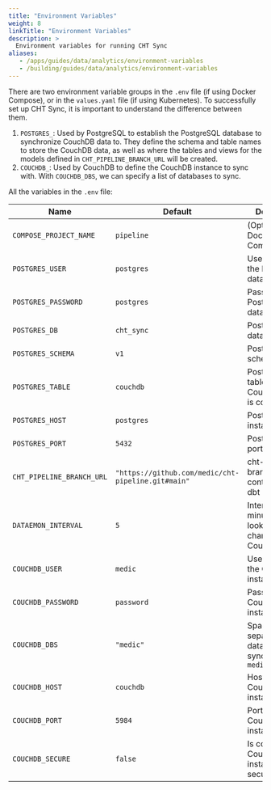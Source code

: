 ```yaml
---
title: "Environment Variables"
weight: 8
linkTitle: "Environment Variables"
description: >
  Environment variables for running CHT Sync 
aliases:
   - /apps/guides/data/analytics/environment-variables
   - /building/guides/data/analytics/environment-variables
---
```


There are two environment variable groups in the `.env` file (if using Docker Compose), or in the `values.yaml` file (if using Kubernetes). To successfully set up CHT Sync, it is important to understand the difference between them.
1. `POSTGRES_`: Used by PostgreSQL to establish the PostgreSQL database to synchronize CouchDB data to. They define the schema and table names to store the CouchDB data, as well as where the tables and views for the models defined in `CHT_PIPELINE_BRANCH_URL` will be created. 
2. `COUCHDB_`: Used by CouchDB to define the CouchDB instance to sync with. With `COUCHDB_DBS`, we can specify a list of databases to sync.

All the variables in the `.env` file:

| Name                      | Default                                               | Description                                                                                                                                |
|---------------------------|-------------------------------------------------------|--------------------------------------------------------------------------------------------------------------------------------------------|
| `COMPOSE_PROJECT_NAME`    | `pipeline`                                            | (Optional) Docker Compose name                                                                                                             |
| `POSTGRES_USER`           | `postgres`                                            | Username of the PostgreSQL database                                                                                                        |
| `POSTGRES_PASSWORD`       | `postgres`                                            | Password of the PostgreSQL database                                                                                                        |
| `POSTGRES_DB`             | `cht_sync`                                            | PostgreSQL database                                                                                                                        |
| `POSTGRES_SCHEMA`         | `v1`                                                  | PostgreSQL schema                                                                                                                          |
| `POSTGRES_TABLE`          | `couchdb`                                             | PostgreSQL table where the CouchDB data is copied                                                                                          |
| `POSTGRES_HOST`           | `postgres`                                            | PostgreSQL instance                                                                                                                        |
| `POSTGRES_PORT`           | `5432`                                                | PostgreSQL port  |
| `CHT_PIPELINE_BRANCH_URL` | `"https://github.com/medic/cht-pipeline.git#main"`    | cht-pipeline branch containing the dbt models                                                                                            |
| `DATAEMON_INTERVAL`       | `5`                                                   | Interval (in minutes) for looking for new changes in the CouchDB data                                                                      |
| `COUCHDB_USER`            | `medic`                                               | Username of the CouchDB instance                                                                                             |
| `COUCHDB_PASSWORD`        | `password`                                            | Password of the CouchDB instance                                                                                              |
| `COUCHDB_DBS`             | `"medic"`                                             | Space separated list of databases to sync e.g `"medic medic_sentinel"`                                                                     |
| `COUCHDB_HOST`            | `couchdb`                                             | Host of the CouchDB instance                                                                                                 |
| `COUCHDB_PORT`            | `5984`                                                | Port of the CouchDB instance                                                                                                 |
| `COUCHDB_SECURE`          | `false`                                               | Is connection to CouchDB instance secure?                                                                                                  |

